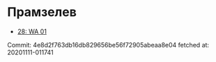 # Прамзелев
- [28: WA 01](28.md)

Commit: 4e8d2f763db16db829656be56f72905abeaa8e04
 fetched at: 20201111-011741

